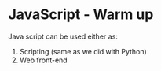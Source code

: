 #  JavaScript - Warm up
Java script can be used either as: 
1. Scripting (same as we did with Python)
2. Web front-end

